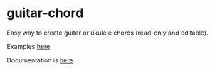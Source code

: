 # guitar-chord

Easy way to create guitar or ukulele chords (read-only and editable).

Examples [here](https://saadtazi.com/chord).

Documentation is [here](https://github.com/saadtazi/saadtazi.com/tree/master/packages/guitar-chord-editor/docs/modules.md).
